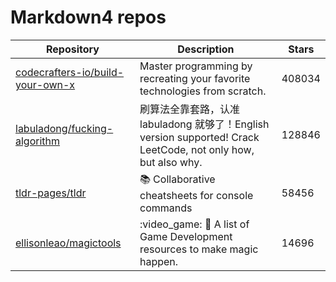 # Markdown4 repos

| Repository                                                                              | Description                                                                                      | Stars  |
| --------------------------------------------------------------------------------------- | ------------------------------------------------------------------------------------------------ | ------ |
| [codecrafters-io/build-your-own-x](https://github.com/codecrafters-io/build-your-own-x) | Master programming by recreating your favorite technologies from scratch.                        | 408034 |
| [labuladong/fucking-algorithm](https://github.com/labuladong/fucking-algorithm)         | 刷算法全靠套路，认准 labuladong 就够了！English version supported! Crack LeetCode, not only how, but also why. | 128846 |
| [tldr-pages/tldr](https://github.com/tldr-pages/tldr)                                   | 📚 Collaborative cheatsheets for console commands                                                | 58456  |
| [ellisonleao/magictools](https://github.com/ellisonleao/magictools)                     | :video\_game: :pencil: A list of Game Development resources to make magic happen.                | 14696  |
